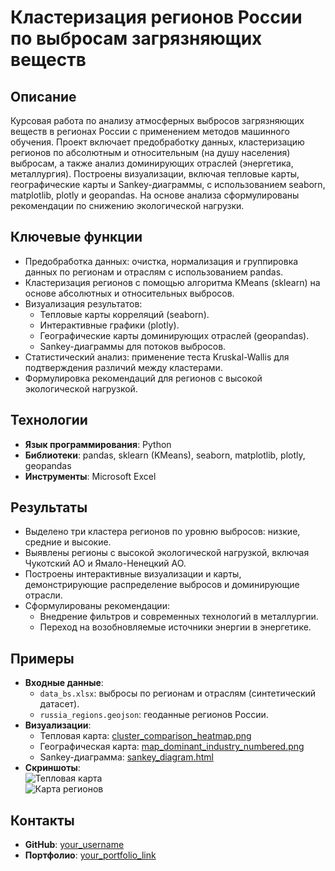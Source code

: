 # Кластеризация регионов России по выбросам загрязняющих веществ

## Описание
Курсовая работа по анализу атмосферных выбросов загрязняющих веществ в регионах России с применением методов машинного обучения. Проект включает предобработку данных, кластеризацию регионов по абсолютным и относительным (на душу населения) выбросам, а также анализ доминирующих отраслей (энергетика, металлургия). Построены визуализации, включая тепловые карты, географические карты и Sankey-диаграммы, с использованием seaborn, matplotlib, plotly и geopandas. На основе анализа сформулированы рекомендации по снижению экологической нагрузки.

## Ключевые функции
- Предобработка данных: очистка, нормализация и группировка данных по регионам и отраслям с использованием pandas.
- Кластеризация регионов с помощью алгоритма KMeans (sklearn) на основе абсолютных и относительных выбросов.
- Визуализация результатов: 
  - Тепловые карты корреляций (seaborn).
  - Интерактивные графики (plotly).
  - Географические карты доминирующих отраслей (geopandas).
  - Sankey-диаграммы для потоков выбросов.
- Статистический анализ: применение теста Kruskal-Wallis для подтверждения различий между кластерами.
- Формулировка рекомендаций для регионов с высокой экологической нагрузкой.

## Технологии
- **Язык программирования**: Python
- **Библиотеки**: pandas, sklearn (KMeans), seaborn, matplotlib, plotly, geopandas
- **Инструменты**: Microsoft Excel


## Результаты
- Выделено три кластера регионов по уровню выбросов: низкие, средние и высокие.
- Выявлены регионы с высокой экологической нагрузкой, включая Чукотский АО и Ямало-Ненецкий АО.
- Построены интерактивные визуализации и карты, демонстрирующие распределение выбросов и доминирующие отрасли.
- Сформулированы рекомендации:
  - Внедрение фильтров и современных технологий в металлургии.
  - Переход на возобновляемые источники энергии в энергетике.

## Примеры
- **Входные данные**: 
  - `data_bs.xlsx`: выбросы по регионам и отраслям (синтетический датасет).
  - `russia_regions.geojson`: геоданные регионов России.
- **Визуализации**:
  - Тепловая карта: [cluster_comparison_heatmap.png](plots/cluster_comparison_heatmap.png)
  - Географическая карта: [map_dominant_industry_numbered.png](plots/map_dominant_industry_numbered.png)
  - Sankey-диаграмма: [sankey_diagram.html](plots/sankey_diagram.html)
- **Скриншоты**:  
  ![Тепловая карта](screenshots/heatmap_example.png)  
  ![Карта регионов](screenshots/map_example.png)

## Контакты
- **GitHub**: [your_username](https://github.com/your_username)
- **Портфолио**: [your_portfolio_link](https://your_username.github.io/portfolio)
